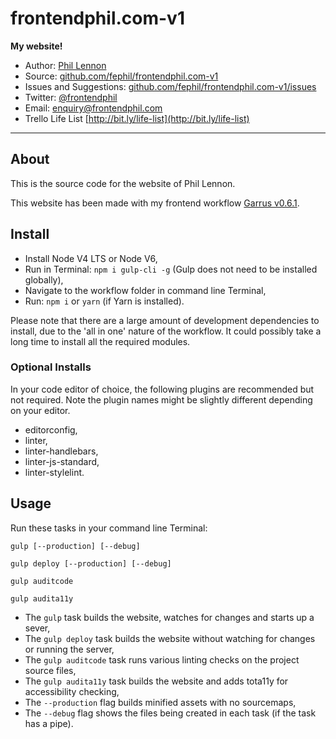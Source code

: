 # frontendphil.com-v1

**My website!**

* Author: [Phil Lennon](https://frontendphil.com)
* Source: [github.com/fephil/frontendphil.com-v1](https://github.com/fephil/frontendphil.com-v1)
* Issues and Suggestions: [github.com/fephil/frontendphil.com-v1/issues](https://github.com/fephil/frontendphil.com-v1/issues)
* Twitter: [@frontendphil](https://twitter.com/frontendphil)
* Email: [enquiry@frontendphil.com](mailto:enquiry@frontendphil.com)
* Trello Life List [http://bit.ly/life-list](http://bit.ly/life-list)

***

## About

This is the source code for the website of Phil Lennon.

This website has been made with my frontend workflow [Garrus v0.6.1](https://github.com/fephil/garrus).

## Install

* Install Node V4 LTS or Node V6,
* Run in Terminal: `npm i gulp-cli -g` (Gulp does not need to be installed globally),
* Navigate to the workflow folder in command line Terminal,
* Run: `npm i` or `yarn` (if Yarn is installed).

Please note that there are a large amount of development dependencies to install, due to the 'all in one' nature of the workflow. It could possibly take a long time to install all the required modules.

### Optional Installs

In your code editor of choice, the following plugins are recommended but not required. Note the plugin names might be slightly different depending on your editor.

* editorconfig,
* linter,
* linter-handlebars,
* linter-js-standard,
* linter-stylelint.

## Usage

Run these tasks in your command line Terminal:

`gulp [--production] [--debug]`

`gulp deploy [--production] [--debug]`

`gulp auditcode`

`gulp audita11y`

* The `gulp` task builds the website, watches for changes and starts up a sever,
* The `gulp deploy` task builds the website without watching for changes or running the server,
* The `gulp auditcode` task runs various linting checks on the project source files,
* The `gulp audita11y` task builds the website and adds tota11y for accessibility checking,
* The `--production` flag builds minified assets with no sourcemaps,
* The `--debug` flag shows the files being created in each task (if the task has a pipe).
